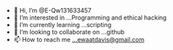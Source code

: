 - 👋 Hi, I’m @E-Qw131633457
- 👀 I’m interested in ...Programming and ethical hacking 
- 🌱 I’m currently learning ...scripting 
- 💞️ I’m looking to collaborate on ...github 
- 📫 How to reach me ...ewaatdavis@gmail.com

<!---
E-Qw131633457/E-Qw131633457 is a ✨ special ✨ repository because its `README.md` (this file) appears on your GitHub profile.
You can click the Preview link to take a look at your changes.
--->
